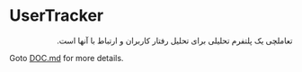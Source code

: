 # UserTracker

<div dir="rtl">
تعاملچی یک پلتفرم تحلیلی برای تحلیل رفتار کاربران و ارتباط با آنها است.
</div>

Goto [DOC.md](./DOC.md) for more details.
